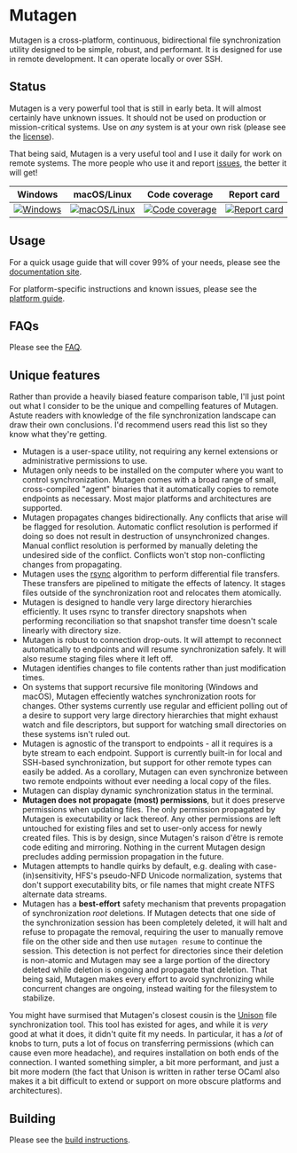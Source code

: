 # Mutagen

Mutagen is a cross-platform, continuous, bidirectional file synchronization
utility designed to be simple, robust, and performant. It is designed for use in
remote development. It can operate locally or over SSH.


## Status

Mutagen is a very powerful tool that is still in early beta. It will almost
certainly have unknown issues. It should not be used on production or
mission-critical systems. Use on *any* system is at your own risk (please see
the [license](https://github.com/havoc-io/mutagen/blob/master/LICENSE.md)).

That being said, Mutagen is a very useful tool and I use it daily for work on
remote systems. The more people who use it and report
[issues](https://github.com/havoc-io/mutagen/issues), the better it will get!

| Windows                           | macOS/Linux                                   | Code coverage                           | Report card                           |
| :-------------------------------: | :-------------------------------------------: | :-------------------------------------: | :-----------------------------------: |
| [![Windows][win-badge]][win-link] | [![macOS/Linux][mac-lin-badge]][mac-lin-link] | [![Code coverage][cov-badge]][cov-link] | [![Report card][rc-badge]][rc-link]   |

[win-badge]: https://ci.appveyor.com/api/projects/status/qywidv5a1vf7g3b5/branch/master?svg=true "Windows build status"
[win-link]:  https://ci.appveyor.com/project/havoc-io/mutagen/branch/master "Windows build status"
[mac-lin-badge]: https://travis-ci.org/havoc-io/mutagen.svg?branch=master "macOS/Linux build status"
[mac-lin-link]:  https://travis-ci.org/havoc-io/mutagen "macOS/Linux build status"
[cov-badge]: https://codecov.io/gh/havoc-io/mutagen/branch/master/graph/badge.svg "Code coverage status"
[cov-link]: https://codecov.io/gh/havoc-io/mutagen "Code coverage status"
[rc-badge]: https://goreportcard.com/badge/github.com/havoc-io/mutagen "Report card status"
[rc-link]: https://goreportcard.com/report/github.com/havoc-io/mutagen "Report card status"


## Usage

For a quick usage guide that will cover 99% of your needs, please see the
[documentation site](https://mutagen.io).

For platform-specific instructions and known issues, please see the
[platform guide](doc/PLATFORMS.md).


## FAQs

Please see the [FAQ](doc/FAQ.md).


## Unique features

Rather than provide a heavily biased feature comparison table, I'll just point
out what I consider to be the unique and compelling features of Mutagen. Astute
readers with knowledge of the file synchronization landscape can draw their own
conclusions. I'd recommend users read this list so they know what they're
getting.

- Mutagen is a user-space utility, not requiring any kernel extensions or
  administrative permissions to use.
- Mutagen only needs to be installed on the computer where you want to control
  synchronization. Mutagen comes with a broad range of small, cross-compiled
  "agent" binaries that it automatically copies to remote endpoints as
  necessary. Most major platforms and architectures are supported.
- Mutagen propagates changes bidirectionally. Any conflicts that arise will be
  flagged for resolution. Automatic conflict resolution is performed if doing so
  does not result in destruction of unsynchronized changes. Manual conflict
  resolution is performed by manually deleting the undesired side of the
  conflict. Conflicts won't stop non-conflicting changes from propagating.
- Mutagen uses the [rsync](https://rsync.samba.org/tech_report/) algorithm to
  perform differential file transfers. These transfers are pipelined to mitigate
  the effects of latency. It stages files outside of the synchronization root
  and relocates them atomically.
- Mutagen is designed to handle very large directory hierarchies efficiently. It
  uses rsync to transfer directory snapshots when performing reconciliation so
  that snapshot transfer time doesn't scale linearly with directory size.
- Mutagen is robust to connection drop-outs. It will attempt to reconnect
  automatically to endpoints and will resume synchronization safely. It will
  also resume staging files where it left off.
- Mutagen identifies changes to file contents rather than just modification
  times.
- On systems that support recursive file monitoring (Windows and macOS), Mutagen
  effeciently watches synchronization roots for changes. Other systems currently
  use regular and efficient polling out of a desire to support very large
  directory hierarchies that might exhaust watch and file descriptors, but
  support for watching small directories on these systems isn't ruled out.
- Mutagen is agnostic of the transport to endpoints - all it requires is a byte
  stream to each endpoint. Support is currently built-in for local and SSH-based
  synchronization, but support for other remote types can easily be added. As a
  corollary, Mutagen can even synchronize between two remote endpoints without
  ever needing a local copy of the files.
- Mutagen can display dynamic synchronization status in the terminal.
- **Mutagen does not propagate (most) permissions**, but it does preserve
  permissions when updating files. The only permission propagated by Mutagen is
  executability or lack thereof. Any other permissions are left untouched for
  existing files and set to user-only access for newly created files. This is by
  design, since Mutagen's raison d'être is remote code editing and mirroring.
  Nothing in the current Mutagen design precludes adding permission propagation
  in the future.
- Mutagen attempts to handle quirks by default, e.g. dealing with
  case-(in)sensitivity, HFS's pseudo-NFD Unicode normalization, systems that
  don't support executability bits, or file names that might create NTFS
  alternate data streams.
- Mutagen has a **best-effort** safety mechanism that prevents propagation of
  synchronization *root* deletions. If Mutagen detects that one side of the
  synchronization session has been completely deleted, it will halt and refuse
  to propagate the removal, requiring the user to manually remove file on the
  other side and then use `mutagen resume` to continue the session. This
  detection is not perfect for directories since their deletion is non-atomic
  and Mutagen may see a large portion of the directory deleted while deletion is
  ongoing and propagate that deletion. That being said, Mutagen makes every
  effort to avoid synchronizing while concurrent changes are ongoing, instead
  waiting for the filesystem to stabilize.

You might have surmised that Mutagen's closest cousin is the
[Unison](http://www.cis.upenn.edu/~bcpierce/unison) file synchronization tool.
This tool has existed for ages, and while it is *very* good at what it does, it
didn't quite fit my needs. In particular, it has a *lot* of knobs to turn, puts
a lot of focus on transferring permissions (which can cause even more headache),
and requires installation on both ends of the connection. I wanted something
simpler, a bit more performant, and just a bit more modern (the fact that Unison
is written in rather terse OCaml also makes it a bit difficult to extend or
support on more obscure platforms and architectures).


## Building

Please see the [build instructions](doc/BUILDING.md).
